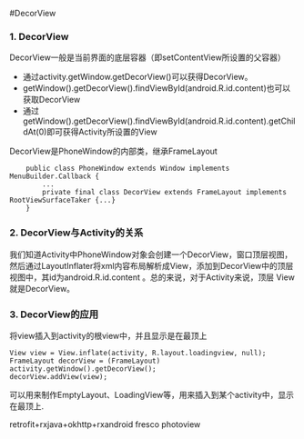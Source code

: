 #DecorView


### 1. DecorView
DecorView一般是当前界面的底层容器（即setContentView所设置的父容器）

* 通过activity.getWindow.getDecorView()可以获得DecorView。
* getWindow().getDecorView().findViewById(android.R.id.content)也可以获取DecorView
* 通过getWindow().getDecorView().findViewById(android.R.id.content).getChildAt(0)即可获得Activity所设置的View

DecorView是PhoneWindow的内部类，继承FrameLayout

		public class PhoneWindow extends Window implements MenuBuilder.Callback {
			...
			private final class DecorView extends FrameLayout implements RootViewSurfaceTaker {...}
		}

### 2. DecorView与Activity的关系
我们知道Activity中PhoneWindow对象会创建一个DecorView，窗口顶层视图，然后通过LayoutInflater将xml内容布局解析成View，添加到DecorView中的顶层视图中，其id为android.R.id.content 。总的来说，对于Activity来说，顶层	View就是DecorView。

### 3. DecorView的应用

将view插入到activity的根view中，并且显示是在最顶上

	View view = View.inflate(activity, R.layout.loadingview, null);
	FrameLayout decorView = (FrameLayout) activity.getWindow().getDecorView();
	decorView.addView(view);

可以用来制作EmptyLayout、LoadingView等，用来插入到某个activity中，显示在最顶上.

retrofit+rxjava+okhttp+rxandroid
fresco
photoview
